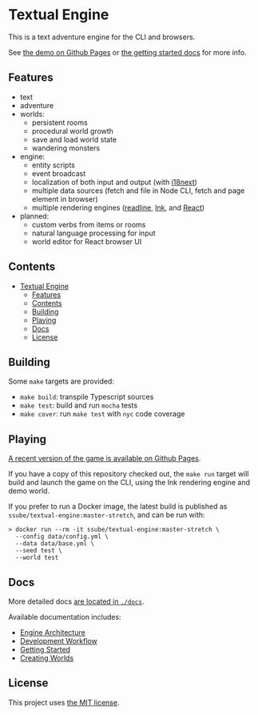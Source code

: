 # Textual Engine

This is a text adventure engine for the CLI and browsers.

See [the demo on Github Pages](https://ssube.github.io/textual-engine/) or [the getting started docs](docs/getting-started.md) for more info.

## Features

- text
- adventure
- worlds:
  - persistent rooms
  - procedural world growth
  - save and load world state
  - wandering monsters
- engine:
  - entity scripts
  - event broadcast
  - localization of both input and output (with [i18next](https://github.com/i18next/i18next))
  - multiple data sources (fetch and file in Node CLI, fetch and page element in browser)
  - multiple rendering engines ([readline](https://nodejs.org/api/readline.html), [Ink](https://github.com/vadimdemedes/ink), and [React](https://github.com/facebook/react/))
- planned:
  - custom verbs from items or rooms
  - natural language processing for input
  - world editor for React browser UI

## Contents

- [Textual Engine](#textual-engine)
  - [Features](#features)
  - [Contents](#contents)
  - [Building](#building)
  - [Playing](#playing)
  - [Docs](#docs)
  - [License](#license)

## Building

Some `make` targets are provided:

- `make build`: transpile Typescript sources
- `make test`: build and run `mocha` tests
- `make cover`: run `make test` with `nyc` code coverage

## Playing

[A recent version of the game is available on Github Pages](https://ssube.github.io/textual-engine/).

If you have a copy of this repository checked out, the `make run` target will build and launch the game on the CLI,
using the Ink rendering engine and demo world.

If you prefer to run a Docker image, the latest build is published as `ssube/textual-engine:master-stretch`, and can
be run with:

```shell
> docker run --rm -it ssube/textual-engine:master-stretch \
  --config data/config.yml \
  --data data/base.yml \
  --seed test \
  --world test
```

## Docs

More detailed docs [are located in `./docs`](docs/).

Available documentation includes:

- [Engine Architecture](docs/architecture.md)
- [Development Workflow](docs/development.md)
- [Getting Started](docs/getting-started.md)
- [Creating Worlds](docs/worlds.md)

## License

This project uses [the MIT license](LICENSE.md).
